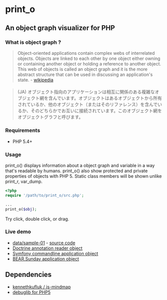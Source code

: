 # print_o
## An object graph visualizer for PHP

### What is object graph ?

> Object-oriented applications contain complex webs of interrelated objects. Objects are linked to each other by one object either owning or containing another object or holding a reference to another object. This web of objects is called an object graph and it is the more abstract structure that can be used in discussing an application's state. - [wikipedia](http://en.wikipedia.org/wiki/Object_graph)

####
> (JA) オブジェクト指向のアプリケーションは相互に関係のある複雑なオブジェクト網を含んでいます。オブジェクトはあるオブジェクトから所有されているか、他のオブジェクト（またはそのリファレンス）を含んでいるか、そのどちらかでお互いに接続されています。このオブジェクト網をオブジェクトグラフと呼びます。


### Requirements
 * PHP 5.4+

### Usage

print_o() displays information about a object graph and variable in a way that's readable by humans.
print_o() also show protected and private properties of objects with PHP 5. Static class members will be shown unlike print_r, var_dump.

```php
<?php
require '/path/to/print_o/src.php';

...
print_o($obj);
```

Try click, double click, or drag.

### Live demo

 * [data/sample-01](http://koriym.github.com/print_o/sample/01-sample.html) - [source code](https://github.com/koriym/print_o/blob/master/data/sample-01.php)
 * [Doctrine annotation reader object](http://koriym.github.com/print_o/sample/02-doctrine-anno.html)
 * [Symfony commandline application object](http://koriym.github.com/print_o/sample/03-symfony.command.application.html)
 * [BEAR.Sunday application object](http://koriym.github.com/print_o/sample/04-sunday-app.html)

## Dependencies

 * [kennethkufluk / js-mindmap](https://github.com/kennethkufluk/js-mindmap)
 * [debuglib for PHP5](http://phpdebuglib.de/)

